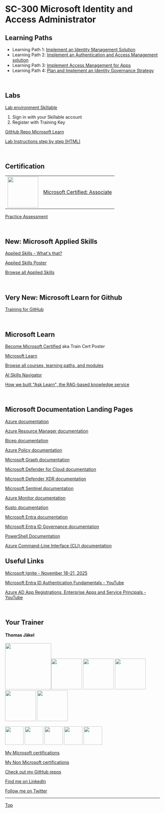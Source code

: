 [LP1]: https://learn.microsoft.com/en-us/training/paths/implement-identity-management-solution/
[LP2]: https://learn.microsoft.com/en-us/training/paths/implement-authentication-access-management-solution/
[LP3]: https://learn.microsoft.com/en-us/training/paths/implement-access-management-for-apps/
[LP4]: https://learn.microsoft.com/en-us/training/paths/plan-implement-identity-governance-strategy/


# SC-300 Microsoft Identity and Access Administrator

## Learning Paths

- Learning Path 1️: [Implement an Identity Management Solution][LP1]
- Learning Path 2️: [Implement an Authentication and Access Management solution][LP2]
- Learning Path 3: [Implement Access Management for Apps][LP3]
- Learning Path 4: [Plan and Implement an Identity Governance Strategy][LP4]

<br>


## Labs

[Lab environment Skillable](https://experteach.learnondemand.net/) 

1. Sign in with your Skillable account 
2. Register with Training Key

<!--[Go Deploy](https://lms.godeploy.it) -->

[GitHub Repo Microsoft Learn](https://github.com/MicrosoftLearning/SC-300-Identity-and-Access-Administrator)

[Lab Instructions step by step (HTML)](https://microsoftlearning.github.io/SC-300-Identity-and-Access-Administrator/)

<br>



## Certification

|   |   |
| - | - |
| <img src="https://download69118.blob.core.windows.net/anon/microsoft-certified-associate-badge.svg"    width="100"/> | [Microsoft Certified: Associate](https://learn.microsoft.com/en-us/credentials/certifications/identity-and-access-administrator/) |


[Practice Assessment](https://learn.microsoft.com/en-us/credentials/certifications/identity-and-access-administrator/practice/assessment?assessment-type=practice&assessmentId=60&practice-assessment-type=certification)

<br>


## New: Microsoft Applied Skills

[Applied Skills - What's that?](https://learn.microsoft.com/en-us/credentials/)

[Applied Skills Poster](https://arch-center.azureedge.net/Credentials/microsoft-applied-skills-poster.pdf)

[Browse all Applied Skills](https://learn.microsoft.com/en-us/credentials/browse/?credential_types=applied%20skills)

<br>


## Very New: Microsoft Learn for Github

[Training for GitHub](https://learn.microsoft.com/en-us/training/github/)

<br>


## Microsoft Learn

[Become Microsoft Certified](https://aka.ms/traincertposter) aka Train Cert Poster

[Microsoft Learn](https://learn.microsoft.com)

[Browse all courses, learning paths, and modules](https://learn.microsoft.com/en-us/training/browse/)

[AI Skills Navigator](https://aiskillsnavigator.microsoft.com/en-us)

[How we built "Ask Learn", the RAG-based knowledge service](https://devblogs.microsoft.com/engineering-at-microsoft/how-we-built-ask-learn-the-rag-based-knowledge-service/)

<br>


## Microsoft Documentation Landing Pages

[Azure documentation](https://learn.microsoft.com/en-us/azure/)

[Azure Resource Manager documentation](https://learn.microsoft.com/en-us/azure/azure-resource-manager/)

[Bicep documentation](https://learn.microsoft.com/en-us/azure/azure-resource-manager/bicep/)

[Azure Policy documentation](https://learn.microsoft.com/en-us/azure/governance/policy/)

[Microsoft Graph documentation](https://learn.microsoft.com/en-us/graph/)

[Microsoft Defender for Cloud documentation](https://learn.microsoft.com/en-us/azure/defender-for-cloud/)

[Microsoft Defender XDR documentation](https://learn.microsoft.com/en-us/defender-xdr/)

[Microsoft Sentinel documentation](https://learn.microsoft.com/en-us/azure/sentinel/)

[Azure Monitor documentation](https://learn.microsoft.com/en-us/azure/azure-monitor/)

[Kusto documentation](https://learn.microsoft.com/en-us/kusto/)

[Microsoft Entra documentation](https://learn.microsoft.com/en-us/entra/)

[Microsoft Entra ID Governance documentation](https://learn.microsoft.com/en-us/entra/id-governance/)

[PowerShell Documentation](https://learn.microsoft.com/en-us/powershell/)

[Azure Command-Line Interface (CLI) documentation](https://learn.microsoft.com/en-us/cli/azure/?view=azure-cli-latest)


## Useful Links

[Microsoft Ignite - November 18–21, 2025](https://ignite.microsoft.com/en-US/home)

[Microsoft Entra ID Authentication Fundamentals - YouTube](https://www.youtube.com/playlist?list=PLLasX02E8BPD5vC2XHS_oHaMVmaeHHPLy)

[Azure AD App Registrations, Enterprise Apps and Service Principals - YouTube](https://www.youtube.com/watch?v=WVNvoiA_ktw)

<br>


## Your Trainer
#### Thomas Jäkel

<img src="https://download69118.blob.core.windows.net/anon/Profilbild.jpg" width="150"><img src="https://download69118.blob.core.windows.net/anon/Standard MCT Badge Large.png" width=100>
<a href="https://www.credly.com/badges/72439d56-7895-4b92-84bd-fec12c84fd18/public_url"><img src="https://download69118.blob.core.windows.net/anon/mcse-cloud-platform-and-infrastructure-certified-2016.png" width="100"></a>
<a href="https://learn.microsoft.com/api/credentials/share/en-us/tjaekel/A8E4CC3EAA93F4C2?sharingId=EBAFABC36CF6EBDC"><img src="https://download69118.blob.core.windows.net/anon/microsoft-certified-azure-solutions-architect-expert.png" width=100></a>
<a href="https://www.credly.com/badges/2a1b8f81-8609-4e8f-85d7-dad4f21f84f6/public_url"><img src="https://download69118.blob.core.windows.net/anon/aws-certified-ai-practitioner.png" width=100></a>
<a href="https://www.credly.com/badges/7f2c6c3e-d3e3-4e32-9299-adf3278948a3/public_url"><img src="https://download69118.blob.core.windows.net/anon/instructor-recognition-1-000-students-reached.png" width="100"/></a>

<a href="https://learn.microsoft.com/api/credentials/share/en-us/tjaekel/C27BF4B9C4441987?sharingId=EBAFABC36CF6EBDC"><img src="https://download69118.blob.core.windows.net/anon/apl.png" width=60></a>
<a href="https://learn.microsoft.com/api/credentials/share/en-us/tjaekel/D285AC578545317A?sharingId=EBAFABC36CF6EBDC"><img src="https://download69118.blob.core.windows.net/anon/apl.png" width=60></a>
<a href="https://learn.microsoft.com/api/credentials/share/en-us/tjaekel/218CE025B3002579?sharingId=EBAFABC36CF6EBDC"><img src="https://download69118.blob.core.windows.net/anon/apl.png" width=60></a>
<a href="https://learn.microsoft.com/api/credentials/share/en-us/tjaekel/603D525F71C003A5?sharingId=EBAFABC36CF6EBDC"><img src="https://download69118.blob.core.windows.net/anon/apl.png" width=60></a>
<a href="https://learn.microsoft.com/api/credentials/share/en-us/tjaekel/FF81C50EA1B80D11?sharingId=EBAFABC36CF6EBDC"><img src="https://download69118.blob.core.windows.net/anon/apl.png" width=60></a>


[My Microsoft certifications](https://learn.microsoft.com/en-us/users/tjaekel/transcript/d4yjrcx32nome0r)

[My Non Microsoft certifications](https://www.credly.com/users/thomas-jakel)

[Check out my GitHub repos](https://github.com/www42)

[Find me on LinkedIn](https://linkedin.com/in/tjkkll)

[Follow me on Twitter](https://twitter.com/tjkkll)


---

[Top](#sc-300-microsoft-identity-and-access-administrator)